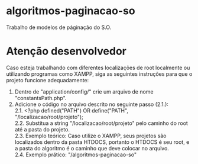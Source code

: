 # algoritmos-paginacao-so
Trabalho de modelos de páginação do S.O.

# Atenção desenvolvedor
Caso esteja trabalhando com diferentes localizações de root localmente ou utilizando programas como XAMPP, siga as seguintes instruções para que o projeto funcione adequadamente:
 1. Dentro de "application/config/" crie um arquivo de nome "constantsPath.php".  
 2. Adicione o código no arquivo descrito no seguinte passo (2.1.):  
   2.1. <?php defined("PATH") OR define("PATH", "/localizacao/root/projeto");  
   2.2. Substitua a string "/localizacao/root/projeto" pelo caminho do root até a pasta do projeto.  
   2.3. Exemplo teórico: Caso utilize o XAMPP, seus projetos são localizados dentro da pasta HTDOCS, portanto o HTDOCS é seu root, e a pasta do algoritmo é o caminho que deve colocar no arquivo.  
   2.4. Exemplo prático: "/algoritmos-paginacao-so"  
